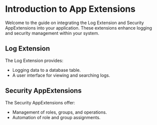 # Introduction to App Extensions

Welcome to the guide on integrating the Log Extension and Security AppExtensions into your application. These extensions enhance logging and security management within your system.

## Log Extension

The Log Extension provides:
- Logging data to a database table.
- A user interface for viewing and searching logs.

## Security AppExtensions

The Security AppExtensions offer:
- Management of roles, groups, and operations.
- Automation of role and group assignments.
